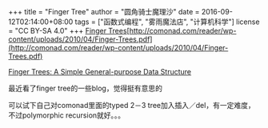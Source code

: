 +++
title = "Finger Tree"
author = "圆角骑士魔理沙"
date = 2016-09-12T02:14:00+08:00
tags = ["函数式编程", "雾雨魔法店", "计算机科学"]
license = "CC BY-SA 4.0"
+++
[Finger Trees](http://andrew.gibiansky.com/blog/haskell/finger-trees/)[http://comonad.com/reader/wp-content/uploads/2010/04/Finger-Trees.pdf](http://comonad.com/reader/wp-content/uploads/2010/04/Finger-Trees.pdf)  


[Finger Trees: A Simple General-purpose Data Structure](http://www.staff.city.ac.uk/%7Eross/papers/FingerTree.html)  


最近看了finger tree的一些blog，觉得挺有意思的

可以试下自己对comonad里面的typed 2－3 tree加入插入／del，有一定难度，不过polymorphic recursion就好。。。
